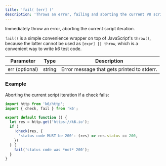 ```yaml
---
title: 'fail( [err] )'
description: 'Throws an error, failing and aborting the current VU script iteration immediately.'
---
```


Immediately throw an error, aborting the current script iteration.

`fail()` is a simple convenience wrapper on top of JavaScript's `throw()`,
because the latter cannot be used as `[expr] || throw`, which is a convenient way to write k6 test code.

| Parameter      | Type   | Description                                |
| -------------- | ------ | ------------------------------------------ |
| err (optional) | string | Error message that gets printed to stderr. |

### Example

Aborting the current script iteration if a check fails:

<CodeGroup labels={[]}>

```js
import http from 'k6/http';
import { check, fail } from 'k6';

export default function () {
  let res = http.get('https://k6.io');
  if (
    !check(res, {
      'status code MUST be 200': (res) => res.status == 200,
    })
  ) {
    fail('status code was *not* 200');
  }
}
```

</CodeGroup>
